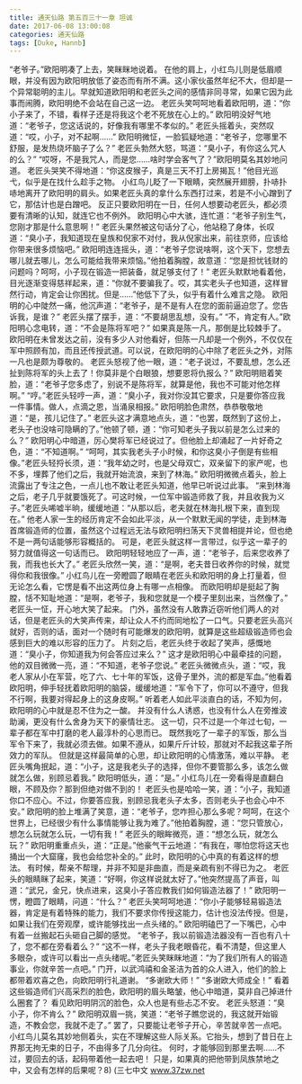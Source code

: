 ```yaml
---
title: 通天仙路 第五百三十一章 坦诚
date: 2017-06-08 13:00:08
categories: 通天仙路
tags: [Duke, Hannb]
---
```


“老爷子。”欧阳明凑了上去，笑眯眯地说着。
在他的肩上，小红鸟儿则是低眉顺眼，并没有因为欧阳明放低了姿态而有所不满。这小家伙虽然年纪不大，但却是一个异常聪明的主儿。早就知道欧阳明和老匠头之间的感情非同寻常，如果它因为此事而闹腾，欧阳明绝不会站在自己这一边。
老匠头笑呵呵地看着欧阳明，道：“你小子来了，不错，看样子还是将我这个老不死放在心上的。”
欧阳明没好气地道：“老爷子，您这话说的，好像我有哪里不孝似的。”
老匠头摇着头，突然叹道：“哎，小子，对不起啊……”
欧阳明微怔，一脸狐疑地道：“老爷子，您哪里不舒服，是发热烧坏脑子了么？”
老匠头勃然大怒，骂道：“臭小子，有你这么咒人的么？”
“哎呀，不是我咒人，而是您……啥时学会客气了？”欧阳明莫名其妙地问道。
老匠头哭笑不得地道：“你这皮猴子，真是三天不打上房揭瓦！”他目光巡弋，似乎是在找什么趁手之物。
小红鸟儿眨了一下眼睛，突然展开翅膀，扑哧扑哧地离开了欧阳明的肩头。如果老匠头真的拿什么东西打过来，若是不小心蹭到了它，那估计也是白蹭吧。
反正只要欧阳明在一日，任何人想要动老匠头，都必须要有清晰的认知，就连它也不例外。
欧阳明心中大骇，连忙道：“老爷子别生气，您刚才那是什么意思啊！”
老匠头果然被这句话分了心，他站稳了身体，长叹道：“臭小子，我知道现在皇族和倪家不对付，我从倪家出来，前往京师，应该给你带来很多烦恼吧。”
欧阳明连连摇头，道：“老爷子您说啥啊，这个天下，您想去哪儿就去哪儿，怎么可能给我带来烦恼。”他拍着胸膛，故意道：“您是担忧钱财的问题吗？呵呵，小子现在锻造一把装备，就足够支付了！”
老匠头默默地看着他，目光逐渐变得慈祥起来，道：“你就不要骗我了。哎，其实老头子也知道，这样冒然行动，肯定会让你困扰。但是……”他低下了头，似乎有着什么难言之隐。
欧阳明的心中陡然一痛，他沉声道：“老爷子，是不是有人在您的面前逼迫您了。您告诉我，是谁？”
老匠头摆了摆手，道：“不要胡思乱想，没有。”
“不，肯定有人。”欧阳明心念电转，道：“不会是陈将军吧？”
如果真是陈一凡，那倒是比较棘手了。
欧阳明在未曾发达之前，没有多少人对他看好，但陈一凡却是一个例外，不仅仅在军中照顾有加，而且还传授武道。可以说，在欧阳明的心中除了老匠头之外，对陈一凡也是颇为尊敬的。
老匠头怒视了他一眼，道：“老子说过，不要乱想，怎么还扯到陈将军的头上去了！你莫非是个白眼狼，想要恩将仇报么？”
欧阳明赔着笑脸，道：“老爷子您多虑了，别说不是陈将军，就算是他，我也不可能对他怎样啊。”
“哼。”老匠头轻哼一声，道：“臭小子，我对你没其它要求，只是要你答应我一件事情。做人，点滴之恩，当涌泉相报。”
欧阳明脸色肃然，恭恭敬敬地道：“是，孩儿记住了。”
老匠头这才满意地点头，道：“也罢，既然到了这份上，老头子也没啥可隐瞒的了。”他顿了顿，道：“你可知老头子我以前是怎么过来的么？”
欧阳明心中暗道，厉心樊将军已经说过了。但他脸上却涌起了一片好奇之色，道：“不知道啊。”
“呵呵，其实我老头子小时候，和你这臭小子倒是有些相像。”老匠头轻捋长须，道：“我年幼之时，也是父母双亡，双亲留下的家产呢，也不多，埋葬了他们之后，我就开始流浪，来到了林海。”
欧阳明微微点着头，脸上流露出了专注之色，一点儿也不敢让老匠头知道，他早已听说过此事。
“来到林海之后，老子几乎就要饿死了。可这时候，一位军中锻造师救了我，并且收我为义子。”老匠头唏嘘半晌，缓缓地道：“从那以后，老夫就在林海扎根下来，直到现在。”
他老人家一生的经历肯定不会如此平淡，从一个默默无闻的学徒，走到林海首席锻造师的位置，虽然这个过程远无法与欧阳明扫荡天下灵兽相提并论，但也绝不是一两句话能够形容概括的。
可是，老匠头就这样一言带过，似乎这一辈子的努力就值得这一句话而已。
欧阳明轻轻地应了一声，道：“老爷子，后来您收养了我，而我也长大了。”
老匠头欣然一笑，道：“是啊，老夫昔日收养你的时候，就觉得你和我很像。”
小红鸟儿在一旁瞪圆了眼睛在老匠头和欧阳明的身上打量着，但无论怎么看，它愣是看不出这两位身上有哪一点相像。
而欧阳明却是挺起了胸膛，恬不知耻地道：“是啊，老爷子，我和您就是一个模子里刻出来，当然像了。”
老匠头一怔，开心地大笑了起来。
门外，虽然没有人敢靠近窃听他们两人的对话，但是老匠头的大笑声传来，却让众人不约而同地松了一口气。只要老匠头高兴就好，否则的话，面对一个随时有可能爆发的欧阳明，就算是这些超级锻造师也会感到巨大的难以形容的压力了。
片刻之后，老匠头终于收起了笑声，感慨地道：“臭小子，你知道我为何会答应过来么？”
这才是欧阳明心中最牵挂的问题，他的双目微微一亮，道：“不知道，老爷子您说。”
老匠头微微点头，道：“哎，我老人家从小在军营，吃了六、七十年的军饭，这骨子里外，流的都是军血。”他看着欧阳明，伸手轻抚着欧阳明的脑袋，缓缓地道：“军令下了，你可以不遵守，但我不行啊，我要对得起身上的这身皮啊。”
听着老人如此平淡直白的话，不知为何，欧阳明的心中就是忍不住为之一酸。
并没有什么人诱惑，也没有什么人在旁推波助澜，更没有什么舍身为天下的豪情壮志。
这一切，只不过是一个年过七旬，一辈子都在军中打磨的老人最淳朴的心思而已。
既然我吃了一辈子的军饭，那么当军令下来了，我就必须去做。如果不遵从，如果斤斤计较，那就对不起我这辈子所效力的军队。
但就是这样最简单的心思，却让欧阳明的心情激荡，难以平静。
老匠头嘴角抿起，道：“小子，这是我老头子的选择，但你不要管那么多，该怎么做就怎么做，别顾忌着我。”
欧阳明低头，道：“是。”
小红鸟儿在一旁看得是直翻白眼，不顾及你？那到但绝对做不到的！
老匠头也是哈哈一笑，道：“小子，我知道你口不应心。不过，你要答应我，别顾忌我老头子太多，否则老头子也会心中不安。”
欧阳明的脸上堆满了笑意，道：“老爷子，您咋担心那么多呢？呵呵，在这个世界上，已经很少有什么事情能够让我为难了。”他拍着胸膛，道：“您只管放心，想怎么玩就怎么玩，一切有我！”
老匠头的眼眸微亮，道：“想怎么玩，就怎么玩？”
欧阳明重重点头，道：“正是。”他豪气干云地道：“有我在，哪怕您将这天也捅出一个大窟窿，我也会给您补全的。”
此时，欧阳明的心中真的有着这样的想法。
有时候，帮亲不帮理，并非不知是非曲直，而是亲疏有别不得已为之。
老匠头的眼睛眯了起来，笑道：“好啊，你这样说就太好了。”他突然提高了声音，叫道：“武兄，金兄，快点进来，这臭小子答应教我们如何锻造法器了！”
欧阳明一愣，瞪圆了眼睛，问道：“什么？”
老匠头笑呵呵地道：“你小子能够轻易锻造法器，肯定是有着特殊的能力，我们不要求你传授这能力，估计也没法传授。但是，如果让我们在旁观摩，或许能够找出一点头绪的。”
欧阳明磕巴了一下嘴巴，心中有着一丝搬起石头砸自己脚的感觉。
“老爷子，我以前锻造法器没有一百也有八十了，您不都在旁看着么？”
“这不一样，老头子我老眼昏花，看不清楚，但这里人多眼杂，或许可以看出一点头绪呢。”老匠头笑眯眯地道：“为了我们所有人的锻造事业，你就辛苦一点吧。”
门开，以武鸿禧和金圣洁为首的众人进入，他们的脸上都带着欢喜之色，向欧阳明行礼道谢。
“多谢欧大师！”
“多谢欧大师成全！”
看着这些锻造师们兴高采烈的脸色，欧阳明的眉头略皱，他心中暗道，莫非自己掉进什么圈套了？
看见欧阳明阴沉的脸色，众人也是有些忐忑不安。
老匠头怒道：“臭小子，你不肯么？”
欧阳明双眉一挑，笑道：“老爷子瞧您说的，我这就开始锻造，不教会您，我就不走了。”
罢了，只要能让老爷子开心，辛苦就辛苦一点吧。
小红鸟儿莫名其妙地侧着头，实在不理解这些人际关系。它抬头，想到了昔日在上界那无拘无束的日子，不由得多了几分向往。
何时，才能够回到那里去啊……不过，要回去的话，起码带着他一起去吧！
只是，如果真的把他带到凤族禁地之中，又会有怎样的后果呢？8)
(三七中文 www.37zw.net